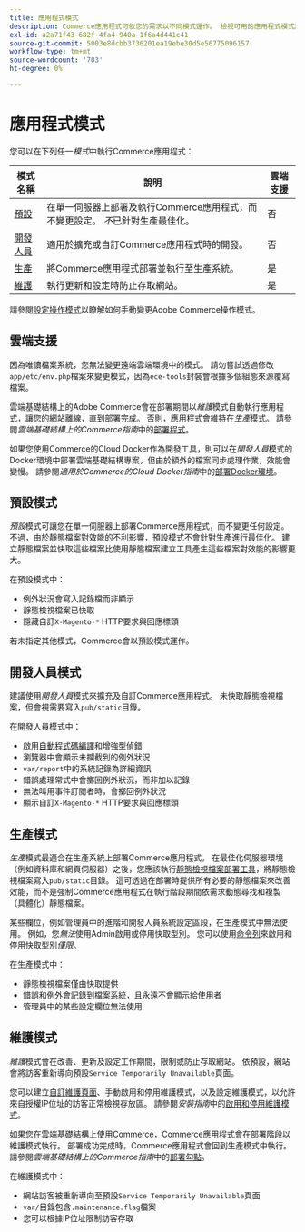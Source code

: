 ```yaml
---
title: 應用程式模式
description: Commerce應用程式可依您的需求以不同模式運作。 檢視可用的應用程式模式詳細清單。
exl-id: a2a71f43-682f-4fa4-940a-1f6a4d441c41
source-git-commit: 5003e8dcbb3736201ea19ebe30d5e56775096157
workflow-type: tm+mt
source-wordcount: '703'
ht-degree: 0%

---
```


# 應用程式模式

您可以在下列任一&#x200B;_模式_&#x200B;中執行Commerce應用程式：

| 模式名稱 | 說明 | 雲端支援 |
| ------------------------ | ------------------- | ------------- |
| [預設](#default-mode) | 在單一伺服器上部署及執行Commerce應用程式，而不變更設定。 _不_&#x200B;已針對生產最佳化。 | 否 |
| [開發人員](#developer-mode) | 適用於擴充或自訂Commerce應用程式時的開發。 | 否 |
| [生產](#production-mode) | 將Commerce應用程式部署並執行至生產系統。 | 是 |
| [維護](#maintenance-mode) | 執行更新和設定時防止存取網站。 | 是 |

請參閱[設定操作模式](../cli/set-mode.md)以瞭解如何手動變更Adobe Commerce操作模式。

## 雲端支援

因為唯讀檔案系統，您無法變更遠端雲端環境中的模式。 請勿嘗試透過修改`app/etc/env.php`檔案來變更模式，因為`ece-tools`封裝會根據多個組態來源覆寫檔案。

雲端基礎結構上的Adobe Commerce會在部署期間以&#x200B;_維護_&#x200B;模式自動執行應用程式，讓您的網站離線，直到部署完成。 否則，應用程式會維持在&#x200B;_生產_&#x200B;模式。 請參閱&#x200B;_雲端基礎結構上的Commerce指南_&#x200B;中的[部署程式](https://experienceleague.adobe.com/docs/commerce-cloud-service/user-guide/develop/deploy/process.html#deploy-phase)。

如果您使用Commerce的Cloud Docker作為開發工具，則可以在&#x200B;_開發人員_&#x200B;模式的Docker環境中部署雲端基礎結構專案，但由於額外的檔案同步處理作業，效能會變慢。 請參閱&#x200B;_適用於Commerce的Cloud Docker指南_&#x200B;中的[部署Docker環境](https://developer.adobe.com/commerce/cloud-tools/docker/deploy/#launch-mode)。

## 預設模式

_預設_&#x200B;模式可讓您在單一伺服器上部署Commerce應用程式，而不變更任何設定。 不過，由於靜態檔案對效能的不利影響，預設模式不會針對生產進行最佳化。 建立靜態檔案並快取這些檔案比使用靜態檔案建立工具產生這些檔案對效能的影響更大。

在預設模式中：

- 例外狀況會寫入記錄檔而非顯示
- 靜態檢視檔案已快取
- 隱藏自訂`X-Magento-*` HTTP要求與回應標頭

若未指定其他模式，Commerce會以預設模式運作。

## 開發人員模式

建議使用&#x200B;_開發人員_&#x200B;模式來擴充及自訂Commerce應用程式。 未快取靜態檢視檔案，但會視需要寫入`pub/static`目錄。

在開發人員模式中：

- 啟用[自動程式碼編譯](../cli/code-compiler.md)和增強型偵錯
- 瀏覽器中會顯示未攔截到的例外狀況
- `var/report`中的系統記錄為詳細資訊
- 錯誤處理常式中會擲回例外狀況，而非加以記錄
- 無法叫用事件訂閱者時，會擲回例外狀況
- 顯示自訂`X-Magento-*` HTTP要求與回應標頭

## 生產模式

_生產_&#x200B;模式最適合在生產系統上部署Commerce應用程式。 在最佳化伺服器環境（例如資料庫和網頁伺服器）之後，您應該執行[靜態檢視檔案部署工具](../cli/static-view-file-deployment.md)，將靜態檢視檔案寫入`pub/static`目錄。 這可透過在部署時提供所有必要的靜態檔案來改善效能，而不是強制Commerce應用程式在執行階段期間依需求動態尋找和複製（具體化）靜態檔案。

某些欄位，例如管理員中的進階和開發人員系統設定區段，在生產模式中無法使用。 例如，您&#x200B;_無法_&#x200B;使用Admin啟用或停用快取型別。 您可以使用[命令列](../cli/manage-cache.md#config-cli-subcommands-cache-en)來啟用和停用快取型別&#x200B;_僅限_。

在生產模式中：

- 靜態檢視檔案僅由快取提供
- 錯誤和例外會記錄到檔案系統，且永遠不會顯示給使用者
- 管理員中的某些設定欄位無法使用

## 維護模式

_維護_&#x200B;模式會在改善、更新及設定工作期間，限制或防止存取網站。 依預設，網站會將訪客重新導向預設`Service Temporarily Unavailable`頁面。

您可以建立[自訂維護頁面](../../upgrade/troubleshooting/maintenance-mode-options.md)、手動啟用和停用維護模式，以及設定維護模式，以允許來自授權IP位址的訪客正常檢視存放區。 請參閱&#x200B;_安裝指南_&#x200B;中的[啟用和停用維護模式](../../installation/tutorials/maintenance-mode.md)。

如果您在雲端基礎結構上使用Commerce，Commerce應用程式會在部署階段以維護模式執行。 部署成功完成時，Commerce應用程式會回到生產模式中執行。 請參閱&#x200B;_雲端基礎結構上的Commerce指南_&#x200B;中的[部署勾點](https://experienceleague.adobe.com/docs/commerce-cloud-service/user-guide/develop/deploy/best-practices.html#phase-5%3A-deployment-hooks)。

在維護模式中：

- 網站訪客被重新導向至預設`Service Temporarily Unavailable`頁面
- `var/`目錄包含`.maintenance.flag`檔案
- 您可以根據IP位址限制訪客存取
